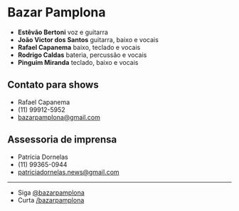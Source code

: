 # Bazar Pamplona

* **Estêvão Bertoni** voz e guitarra
* **João Victor dos Santos** guitarra, baixo e vocais 
* **Rafael Capanema** baixo, teclado e vocais 
* **Rodrigo Caldas** bateria, percussão e vocais 
* **Pinguim Miranda** teclado, baixo e vocais

## Contato para shows

- Rafael Capanema
- (11) 99912-5952 
- [bazarpamplona@gmail.com](mailto:bazarpamplona@gmail.com)

## Assessoria de imprensa

- Patrícia Dornelas 
- (11) 99365-0944
- [patriciadornelas.news@gmail.com](mailto:patriciadornelas.news@gmail.com)

---

* Siga [@bazarpamplona](https://twitter.com/bazarpamplona)
* Curta [/bazarpamplona](https://www.facebook.com/bazarpamplona)
